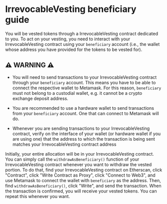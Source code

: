 # IrrevocableVesting beneficiary guide

You will be vested tokens through a IrrevocableVesting contract dedicated to you.
To act on your vesting, you need to interact with your IrrevocableVesting contract using your `beneficiary` account (i.e., the wallet whose address you have provided for the tokens to be vested for).

## ⚠️ WARNING ⚠️

- You will need to send transactions to your IrrevocableVesting contract through your `beneficiary` account.
  This means you have to be able to connect the respective wallet to Metamask.
  For this reason, `beneficiary` must not belong to a custodial wallet, e.g. it cannot be a crypto exchange deposit address.

- You are recommended to use a hardware wallet to send transactions from your `beneficiary` account.
  One that can connect to Metamask will do.

- Whenever you are sending transactions to your IrrevocableVesting contract, verify on the interface of your wallet (or hardware wallet if you are using one) that the address to which the transaction is being sent matches your IrrevocableVesting contract address

Initially, your entire allocation will be in your IrrevocableVesting contract.
You can simply call the `withdrawAsBeneficiary()` function of your IrrevocableVesting contract whenever you want to withdraw the vested portion.
To do that, find your IrrevocableVesting contract on Etherscan, click "Contract", click "Write Contract as Proxy", click "Connect to Web3", and use Metamask to connect the wallet with `beneficiary` as the address.
Then, find `withdrawAsBeneficiary()`, click "Write", and send the transaction.
When the transaction is confirmed, you will receive your vested tokens.
You can repeat this whenever you want.
